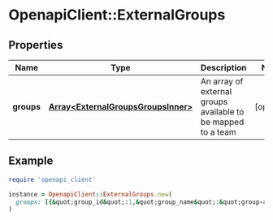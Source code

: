 # OpenapiClient::ExternalGroups

## Properties

| Name | Type | Description | Notes |
| ---- | ---- | ----------- | ----- |
| **groups** | [**Array&lt;ExternalGroupsGroupsInner&gt;**](ExternalGroupsGroupsInner.md) | An array of external groups available to be mapped to a team | [optional] |

## Example

```ruby
require 'openapi_client'

instance = OpenapiClient::ExternalGroups.new(
  groups: [{&quot;group_id&quot;:1,&quot;group_name&quot;:&quot;group-azuread-test&quot;,&quot;updated_at&quot;:&quot;2021-01-03 22:27:15:000 -700&quot;},{&quot;group_id&quot;:2,&quot;group_name&quot;:&quot;group-azuread-test2&quot;,&quot;updated_at&quot;:&quot;2021-06-03 22:27:15:000 -700&quot;}]
)
```

